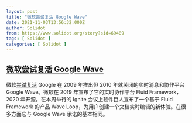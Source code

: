 ```yaml
---
layout: post
title: "微软尝试复活 Google Wave"
date: 2021-11-03T13:56:32.000Z
author: Solidot
from: https://www.solidot.org/story?sid=69489
tags: [ Solidot ]
categories: [ Solidot ]
---
```

<!--1635947792000-->
[微软尝试复活 Google Wave](https://www.solidot.org/story?sid=69489)
------

<div>
微软<a href="https://techcrunch.com/2021/11/02/microsoft-launches-google-wave/">尝试复活</a> Google 在 2009 年推出但 2010 年就关闭的实时消息和协作平台 Google Wave。微软在 2019 年宣布了它的实时协作平台 Fluid Framework，2020 年开源。在本周举行的 Ignite 会议上软件巨人宣布了一个基于 Fluid Framework 的产品 Wave Loop，为用户创建一个文档实时编辑的新体验。在很多方面它与 Google Wave 承诺的基本相同。
</div>
